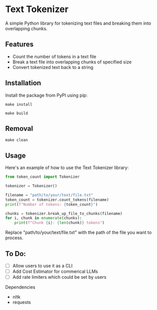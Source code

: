 # Text Tokenizer

A simple Python library for tokenizing text files and breaking them into overlapping chunks.

## Features

- Count the number of tokens in a text file
- Break a text file into overlapping chunks of specified size
- Convert tokenized text back to a string

## Installation

Install the package from PyPI using pip:

```make install```

```make build```

## Removal 

```make clean```

## Usage

Here's an example of how to use the Text Tokenizer library:

```python
from token_count import Tokenizer

tokenizer = Tokenizer()

filename = "path/to/your/text/file.txt"
token_count = tokenizer.count_tokens(filename)
print(f"Number of tokens: {token_count}")

chunks = tokenizer.break_up_file_to_chunks(filename)
for i, chunk in enumerate(chunks):
    print(f"Chunk {i}: {len(chunk)} tokens")
```
Replace "path/to/your/text/file.txt" with the path of the file you want to process.

## To Do:

- [ ] Allow users to use it as a CLI
- [ ] Add Cost Estimator for commerical LLMs
- [ ] Add rate limiters which could be set by users

Dependencies
- nltk
- requests
